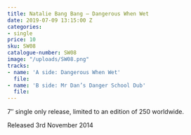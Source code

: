 ```yaml
---
title: Natalie Bang Bang – Dangerous When Wet
date: 2019-07-09 13:15:00 Z
categories:
- single
price: 10
sku: SW08
catalogue-number: SW08
image: "/uploads/SW08.png"
tracks:
- name: 'A side: Dangerous When Wet'
  file: 
- name: 'B side: Mr Dan’s Danger School Dub'
  file: 
---
```


7″ single only release, limited to an edition of 250 worldwide.

Released 3rd November 2014
